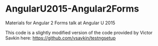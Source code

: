 # AngularU2015-Angular2Forms
Materials for Angular 2 Forms talk at Angular U 2015

This code is a slightly modified version of the code provided by Victor Savkin here:
https://github.com/vsavkin/testngsetup
